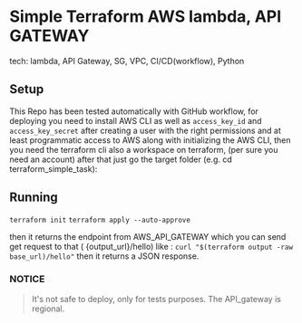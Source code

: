 # Simple Terraform AWS lambda, API GATEWAY

tech:
lambda, API Gateway, SG, VPC, CI/CD(workflow), Python

## Setup

This Repo has been tested automatically with GitHub workflow, for deploying you need to install AWS CLI as well 
as `access_key_id` and `access_key_secret` after creating a user with the right permissions and at least programmatic access to
AWS along with initializing the AWS CLI, then you need the terraform cli also a workspace on terraform, (per sure you need an account) 
after that just go the target folder (e.g. cd terraform_simple_task):

## Running

`terraform init`
`terraform apply --auto-approve`

then it returns the endpoint from AWS_API_GATEWAY which you can send get request to that ( {output_url}/hello) 
like :
`curl "$(terraform output -raw base_url)/hello"` then it returns a JSON response.

### NOTICE

> It's not safe to deploy, only for tests purposes.
> The API_gateway is regional.
